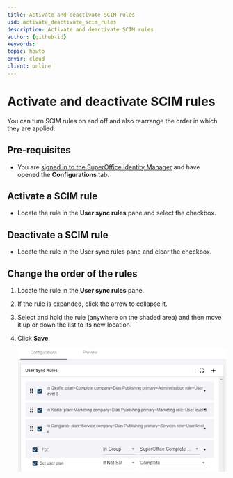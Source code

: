 ```yaml
---
title: Activate and deactivate SCIM rules
uid: activate_deactivate_scim_rules
description: Activate and deactivate SCIM rules
author: {github-id}
keywords:
topic: howto
envir: cloud
client: online
---
```


# Activate and deactivate SCIM rules

You can turn SCIM rules on and off and also rearrange the order in which they are applied.

## Pre-requisites

* You are [signed in to the SuperOffice Identity Manager][1] and have opened the **Configurations** tab.

## Activate a SCIM rule

* Locate the rule in the **User sync rules** pane and select the checkbox.

## Deactivate a SCIM rule

* Locate the rule in the User sync rules pane and clear the checkbox.

## Change the order of the rules

1. Locate the rule in the **User sync rules** pane.

2. If the rule is expanded, click the arrow to collapse it.

3. Select and hold the rule (anywhere on the shaded area) and then move it up or down the list to its new location.

4. Click **Save**.

    ![user sync rules -screenshot][img1]

<!-- Referenced links -->
[1]: ../sign-in-to-scim.md

<!-- Referenced images -->
[img1]: ../media/image84sls.png

